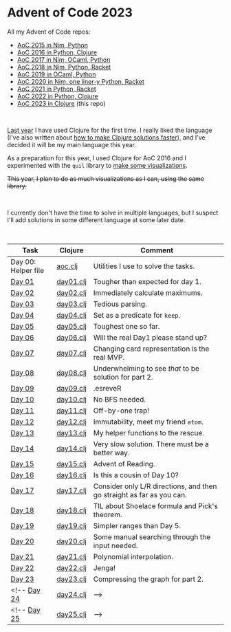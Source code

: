 # Advent of Code 2023


All my Advent of Code repos:

* [AoC 2015 in Nim, Python](https://github.com/narimiran/advent_of_code_2015)
* [AoC 2016 in Python, Clojure](https://github.com/narimiran/advent_of_code_2016)
* [AoC 2017 in Nim, OCaml, Python](https://github.com/narimiran/AdventOfCode2017)
* [AoC 2018 in Nim, Python, Racket](https://github.com/narimiran/AdventOfCode2018)
* [AoC 2019 in OCaml, Python](https://github.com/narimiran/AdventOfCode2019)
* [AoC 2020 in Nim, one liner-y Python, Racket](https://github.com/narimiran/AdventOfCode2020)
* [AoC 2021 in Python, Racket](https://github.com/narimiran/AdventOfCode2021)
* [AoC 2022 in Python, Clojure](https://github.com/narimiran/AdventOfCode2022)
* [AoC 2023 in Clojure](https://github.com/narimiran/AdventOfCode2023) (this repo)


&nbsp;


[Last year](https://github.com/narimiran/AdventOfCode2022) I have used Clojure for the first time.
I really liked the language (I've also written about [how to make Clojure solutions faster](https://narimiran.github.io/2023/01/17/advent-of-clojure.html)), and I've decided it will be my main language this year.

As a preparation for this year, I used Clojure for AoC 2016 and I experimented with the `quil` library to [make some visualizations](https://github.com/narimiran/advent_of_code_2016#visualizations).

~~This year, I plan to do as much visualizations as I can, using the same library.~~


&nbsp;


I currently don't have the time to solve in multiple languages, but I suspect I'll add solutions in some different language at some later date.


&nbsp;


Task                                          | Clojure                        | Comment
---                                           | ---                            | ---
Day 00: Helper file                           | [aoc.clj](clojure/aoc.clj)     | Utilities I use to solve the tasks.
[Day 01](http://adventofcode.com/2023/day/1)  | [day01.clj](clojure/day01.clj) | Tougher than expected for day 1.
[Day 02](http://adventofcode.com/2023/day/2)  | [day02.clj](clojure/day02.clj) | Immediately calculate maximums.
[Day 03](http://adventofcode.com/2023/day/3)  | [day03.clj](clojure/day03.clj) | Tedious parsing.
[Day 04](http://adventofcode.com/2023/day/4)  | [day04.clj](clojure/day04.clj) | Set as a predicate for `keep`.
[Day 05](http://adventofcode.com/2023/day/5)  | [day05.clj](clojure/day05.clj) | Toughest one so far.
[Day 06](http://adventofcode.com/2023/day/6)  | [day06.clj](clojure/day06.clj) | Will the real Day1 please stand up?
[Day 07](http://adventofcode.com/2023/day/7)  | [day07.clj](clojure/day07.clj) | Changing card representation is the real MVP.
[Day 08](http://adventofcode.com/2023/day/8)  | [day08.clj](clojure/day08.clj) | Underwhelming to see _that_ to be solution for part 2.
[Day 09](http://adventofcode.com/2023/day/9)  | [day09.clj](clojure/day09.clj) | .esreveR
[Day 10](http://adventofcode.com/2023/day/10) | [day10.clj](clojure/day10.clj) | No BFS needed.
[Day 11](http://adventofcode.com/2023/day/11) | [day11.clj](clojure/day11.clj) | Off-by-one trap!
[Day 12](http://adventofcode.com/2023/day/12) | [day12.clj](clojure/day12.clj) | Immutability, meet my friend `atom`.
[Day 13](http://adventofcode.com/2023/day/13) | [day13.clj](clojure/day13.clj) | My helper functions to the rescue.
[Day 14](http://adventofcode.com/2023/day/14) | [day14.clj](clojure/day14.clj) | Very slow solution. There must be a better way.
[Day 15](http://adventofcode.com/2023/day/15) | [day15.clj](clojure/day15.clj) | Advent of Reading.
[Day 16](http://adventofcode.com/2023/day/16) | [day16.clj](clojure/day16.clj) | Is this a cousin of Day 10?
[Day 17](http://adventofcode.com/2023/day/17) | [day17.clj](clojure/day17.clj) | Consider only L/R directions, and then go straight as far as you can.
[Day 18](http://adventofcode.com/2023/day/18) | [day18.clj](clojure/day18.clj) | TIL about Shoelace formula and Pick's theorem.
[Day 19](http://adventofcode.com/2023/day/19) | [day19.clj](clojure/day19.clj) | Simpler ranges than Day 5.
[Day 20](http://adventofcode.com/2023/day/20) | [day20.clj](clojure/day20.clj) | Some manual searching through the input needed.
[Day 21](http://adventofcode.com/2023/day/21) | [day21.clj](clojure/day21.clj) | Polynomial interpolation.
[Day 22](http://adventofcode.com/2023/day/22) | [day22.clj](clojure/day22.clj) | Jenga!
[Day 23](http://adventofcode.com/2023/day/23) | [day23.clj](clojure/day23.clj) | Compressing the graph for part 2.
<!-- [Day 24](http://adventofcode.com/2023/day/24) | [day24.clj](clojure/day24.clj) | -->
<!-- [Day 25](http://adventofcode.com/2023/day/25) | [day25.clj](clojure/day25.clj) | -->


&nbsp;


<!-- ## Visualizations -->

